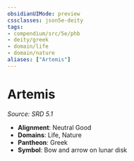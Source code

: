 ```yaml
---
obsidianUIMode: preview
cssclasses: json5e-deity
tags:
- compendium/src/5e/phb
- deity/greek
- domain/life
- domain/nature
aliases: ["Artemis"]
---
```

# Artemis
*Source: SRD 5.1* 

- **Alignment**: Neutral Good
- **Domains**: Life, Nature
- **Pantheon**: Greek
- **Symbol**: Bow and arrow on lunar disk